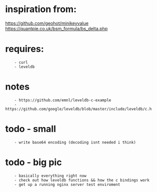
# inspiration from:
https://github.com/geohot/minikeyvalue
https://quantpie.co.uk/bsm_formula/bs_delta.php

# requires:
        - curl
        - leveldb

# notes
        - https://github.com/emnl/leveldb-c-example
        - https://github.com/google/leveldb/blob/master/include/leveldb/c.h

# todo - small
        - write base64 encoding (decoding isnt needed i think)
        

# todo - big pic
        - basically everything right now
        - check out how leveldb functions && how the c bindings work
        - get up a running nginx server test enviroment
        

